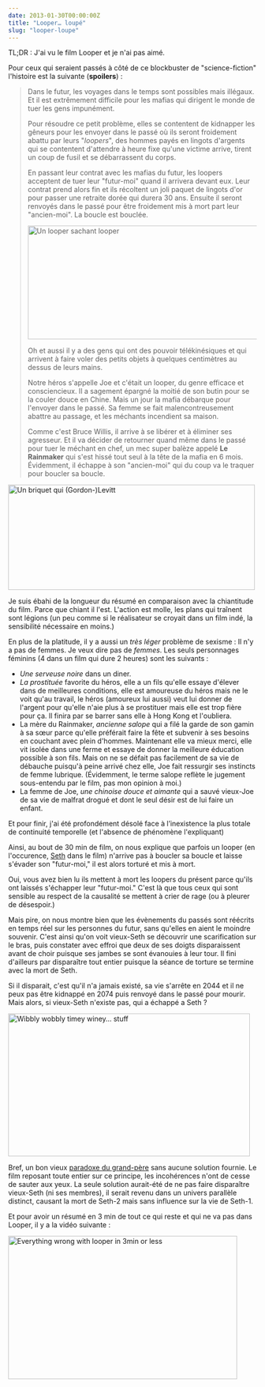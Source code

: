 ```yaml
---
date: 2013-01-30T00:00:00Z
title: "Looper… loupé"
slug: "looper-loupe"
---
```


<p>TL;DR : J'ai vu le film Looper et je n'ai pas aimé.</p>

<p>Pour ceux qui seraient passés à côté de ce blockbuster de "science-fiction" l'histoire est la suivante (<strong>spoilers</strong>) :</p>

<blockquote>
  <p>Dans le futur, les voyages dans le temps sont possibles mais illégaux. Et il est extrêmement difficile pour les mafias qui dirigent le monde de tuer les gens impunément.</p>

  <p>Pour résoudre ce petit problème, elles se contentent de kidnapper les gêneurs pour les envoyer dans le passé où ils seront froidement abattu par leurs "<em>loopers</em>", des hommes payés en lingots d'argents qui se contentent d'attendre à heure fixe qu'une victime arrive, tirent un coup de fusil et se débarrassent du corps.</p>

  <p>En passant leur contrat avec les mafias du futur, les loopers acceptent de tuer leur "futur-moi" quand il arrivera devant eux. Leur contrat prend alors fin et ils récoltent un joli paquet de lingots d'or pour passer une retraite dorée qui durera 30 ans. Ensuite il seront renvoyés dans le passé pour être froidement mis à mort part leur "ancien-moi". La boucle est bouclée.</p>

  <p><img src="https://aldarone.fr/wp-content/uploads/2013/01/tumblr_mhcgna5Uec1qafimoo1_500.gif" alt="Un looper sachant looper" width="500" height="230" class="aligncenter size-full wp-image-806" /></p>

  <p>Oh et aussi il y a des gens qui ont des pouvoir télékinésiques et qui arrivent à faire voler des petits objets à quelques centimètres au dessus de leurs mains.</p>

  <p>Notre héros s'appelle Joe et c'était un looper, du genre efficace et consciencieux. Il a sagement épargné la moitié de son butin pour se la couler douce en Chine. Mais un jour la mafia débarque pour l'envoyer dans le passé. Sa femme se fait malencontreusement abattre au passage, et les méchants incendient sa maison.</p>

  <p>Comme c'est Bruce Willis, il arrive à se libérer et à éliminer ses agresseur. Et il va décider de retourner quand même dans le passé pour tuer le méchant en chef, un mec super balèze appelé <strong>Le Rainmaker</strong> qui s'est hissé tout seul à la tête de la mafia en 6 mois. Évidemment, il échappe à son "ancien-moi" qui du coup va le traquer pour boucler sa boucle.</p>
</blockquote>

<p><img src="https://aldarone.fr/wp-content/uploads/2013/01/tumblr_mha9h8Ur7s1r0jbbho1_500.gif" alt="Un briquet qui (Gordon-)Levitt" width="500" height="213" class="aligncenter size-full wp-image-808" /></p>

<p>Je suis ébahi de la longueur du résumé en comparaison avec la chiantitude du film. Parce que chiant il l'est. L'action est molle, les plans qui traînent sont légions (un peu comme si le réalisateur se croyait dans un film indé, la sensibilité nécessaire en moins.)</p>

<p>En plus de la platitude, il y a aussi un <em>très léger</em> problème de sexisme : Il n'y a pas de femmes. Je veux dire pas de <em>femmes</em>. Les seuls personnages féminins (4 dans un film qui dure 2 heures) sont les suivants :</p>

<ul>
<li><em>Une serveuse noire</em> dans un diner.</li>
<li><em>La prostituée</em> favorite du héros, elle a un fils qu'elle essaye d'élever dans de meilleures conditions, elle est amoureuse du héros mais ne le voit qu'au travail, le héros (amoureux lui aussi) veut lui donner de l'argent pour qu'elle n'aie plus à se prostituer mais elle est trop fière pour ça. Il finira par se barrer sans elle à Hong Kong et l'oubliera.</li>
<li>La mère du Rainmaker, <em>ancienne salope</em> qui a filé la garde de son gamin à sa sœur parce qu'elle préférait faire la fête et subvenir à ses besoins en couchant avec plein d'hommes. Maintenant elle va mieux merci, elle vit isolée dans une ferme et essaye de donner la meilleure éducation possible à son fils. Mais on ne se défait pas facilement de sa vie de débauche puisqu'à peine arrivé chez elle, Joe fait ressurgir ses instincts de femme lubrique. (Évidemment, le terme salope reflète le jugement sous-entendu par le film, pas mon opinion à moi.)</li>
<li>La femme de Joe, <em>une chinoise douce et aimante</em> qui a sauvé vieux-Joe de sa vie de malfrat drogué et dont le seul désir est de lui faire un enfant.</li>
</ul>

<p>Et pour finir, j'ai été profondément désolé face à l’inexistence la plus totale de continuité temporelle (et l'absence de phénomène l'expliquant)</p>

<p>Ainsi, au bout de 30 min de film, on nous explique que parfois un looper (en l'occurence, <a href="https://aldarone.fr/wp-content/uploads/2013/01/Paul+Dano+i+Looper.jpg">Seth</a> dans le film) n'arrive pas à boucler sa boucle et laisse s'évader son "futur-moi," il est alors torturé et mis à mort.</p>

<p>Oui, vous avez bien lu ils mettent à mort les loopers du présent parce qu'ils ont laissés s'échapper leur "futur-moi." C'est là que tous ceux qui sont sensible au respect de la causalité se mettent à crier de rage (ou à pleurer de désespoir.)</p>

<p>Mais pire, on nous montre bien que les évènements du passés sont réécrits en temps réel sur les personnes du futur, sans qu'elles en aient le moindre souvenir. C'est ainsi qu'on voit vieux-Seth se découvrir une scarification sur le bras, puis constater avec effroi que deux de ses doigts disparaissent avant de choir puisque ses jambes se sont évanouies à leur tour. Il fini d'ailleurs par disparaître tout entier puisque la séance de torture se termine avec la mort de Seth.</p>

<p>Si il disparait, c'est qu'il n'a jamais existé, sa vie s'arrête en 2044 et il ne peux pas être kidnappé en 2074 puis renvoyé dans le passé pour mourir. Mais alors, si vieux-Seth n'existe pas, qui a échappé a Seth ?</p>

<p><a class="youtube" href="https://www.youtube.com/watch?v=vY_Ry8J_jdw"><img src="https://aldarone.fr/wp-content/uploads/2013/01/tumblr_mc6pglkg8C1r8u39k.gif" alt="Wibbly wobbly timey winey… stuff" width="490" height="289" class="aligncenter size-full wp-image-813" /></a></p>

<p>Bref, un bon vieux <a href="https://fr.wikipedia.org/wiki/Paradoxe_du_grand-p%C3%A8re">paradoxe du grand-père</a> sans aucune solution fournie. Le film reposant toute entier sur ce principe, les incohérences n'ont de cesse de sauter aux yeux. La seule solution aurait-été de ne pas faire disparaître vieux-Seth (ni ses membres), il serait revenu dans un univers parallèle distinct, causant la mort de Seth-2 mais sans influence sur la vie de Seth-1.</p>

<p>Et pour avoir un résumé en 3 min de tout ce qui reste et qui ne va pas dans Looper, il y a la vidéo suivante :</p>

<p><a class="youtube" href="http://www.youtube.com/watch?v=XwDbqhl_p3g"><img src="https://aldarone.fr/wp-content/uploads/2013/01/bruce_willis_looper-wide.jpg" alt="Everything wrong with looper in 3min or less" width="464" height="290" class="aligncenter size-full wp-image-816" /></a></p>
